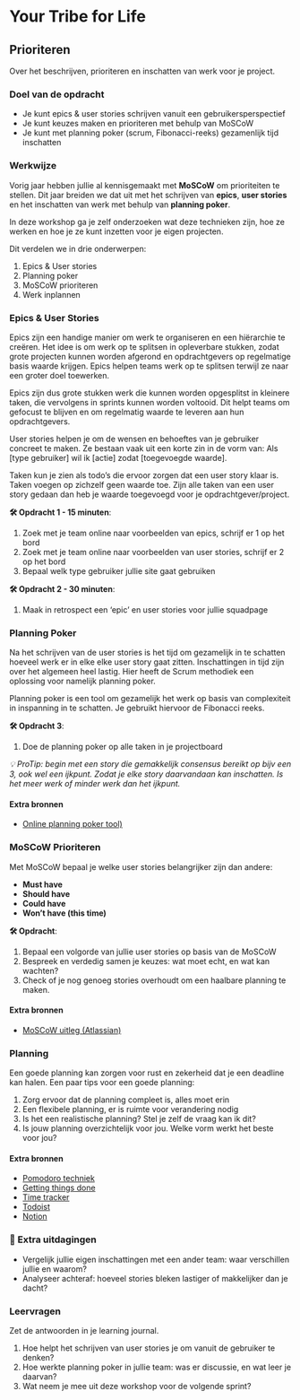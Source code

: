 # Your Tribe for Life

## Prioriteren

Over het beschrijven, prioriteren en inschatten van werk voor je project.

### Doel van de opdracht

- Je kunt epics & user stories schrijven vanuit een gebruikersperspectief
- Je kunt keuzes maken en prioriteren met behulp van MoSCoW
- Je kunt met planning poker (scrum, Fibonacci-reeks) gezamenlijk tijd inschatten

### Werkwijze

Vorig jaar hebben jullie al kennisgemaakt met **MoSCoW** om prioriteiten te stellen. Dit jaar breiden we dat uit met het schrijven van **epics**, **user stories** en het inschatten van werk met behulp van **planning poker**.  

In deze workshop ga je zelf onderzoeken wat deze technieken zijn, hoe ze werken en hoe je ze kunt inzetten voor je eigen projecten.  

Dit verdelen we in drie onderwerpen:
1. Epics & User stories
2. Planning poker
3. MoSCoW prioriteren
4. Werk inplannen

### Epics & User Stories

Epics zijn een handige manier om werk te organiseren en een hiërarchie te creëren. Het idee is om werk op te splitsen in opleverbare stukken, zodat grote projecten kunnen worden afgerond en opdrachtgevers op regelmatige basis waarde krijgen. Epics helpen teams werk op te splitsen terwijl ze naar een groter doel toewerken.

Epics zijn dus grote stukken werk die kunnen worden opgesplitst in kleinere taken, die vervolgens in sprints kunnen worden voltooid. Dit helpt teams om gefocust te blijven en om regelmatig waarde te leveren aan hun opdrachtgevers.

User stories helpen je om de wensen en behoeftes van je gebruiker concreet te maken. Ze bestaan vaak uit een korte zin in de vorm van: Als [type gebruiker] wil ik [actie] zodat [toegevoegde waarde].  

Taken kun je zien als todo’s die ervoor zorgen dat een user story klaar is. Taken voegen op zichzelf geen waarde toe. Zijn alle taken van een user story gedaan dan heb je waarde toegevoegd voor je opdrachtgever/project. 

**🛠️ Opdracht 1 - 15 minuten**:
1. Zoek met je team online naar voorbeelden van epics, schrijf er 1 op het bord
2. Zoek met je team online naar voorbeelden van user stories, schrijf er 2 op het bord
3. Bepaal welk type gebruiker jullie site gaat gebruiken

**🛠️ Opdracht 2 - 30 minuten**:
1. Maak in retrospect een ‘epic’ en user stories voor jullie squadpage

<!-- #### Extra bronnen
- [User stories @ Agile scrum group)](https://agilescrumgroup.nl/wat-is-een-user-story/)
- [User stories @ Atlassian](https://www.atlassian.com/nl/agile/project-management/user-stories) -->

### Planning Poker

Na het schrijven van de user stories is het tijd om gezamelijk in te schatten hoeveel werk er in elke elke user story gaat zitten. Inschattingen in tijd zijn over het algemeen heel lastig. Hier heeft de Scrum methodiek een oplossing voor namelijk planning poker. 

Planning poker is een tool om gezamelijk het werk op basis van complexiteit in inspanning in te schatten. Je gebruikt hiervoor de Fibonacci reeks. 

**🛠️ Opdracht 3**:  
1. Doe de planning poker op alle taken in je projectboard

_💡 ProTip: begin met een story die gemakkelijk consensus bereikt op bijv een 3, ook wel een ijkpunt. Zodat je elke story daarvandaan kan inschatten. Is het meer werk of minder werk dan het ijkpunt._

#### Extra bronnen
- [Online planning poker tool)](https://planningpokeronline.com/)  

### MoSCoW Prioriteren

Met MoSCoW bepaal je welke user stories belangrijker zijn dan andere:  
- **Must have**  
- **Should have**  
- **Could have**  
- **Won’t have (this time)**

**🛠️ Opdracht**:  
1. Bepaal een volgorde van jullie user stories op basis van de MoSCoW
2. Bespreek en verdedig samen je keuzes: wat moet echt, en wat kan wachten?
3. Check of je nog genoeg stories overhoudt om een haalbare planning te maken.

#### Extra bronnen
- [MoSCoW uitleg (Atlassian)](https://www.atlassian.com/agile/project-management/moscow-prioritization)

### Planning

Een goede planning kan zorgen voor rust en zekerheid dat je een deadline kan halen. Een paar tips voor een goede planning:

1. Zorg ervoor dat de planning compleet is, alles moet erin
2. Een flexibele planning, er is ruimte voor verandering nodig
3. Is het een realistische planning? Stel je zelf de vraag kan ik dit?
4. Is jouw planning overzichtelijk voor jou. Welke vorm werkt het beste voor jou?

#### Extra bronnen
- [Pomodoro techniek](https://www.todoist.com/nl/productivity-methods/pomodoro-technique)
- [Getting things done](https://gettingthingsdone.com/)
- [Time tracker](https://toggl.com/)
- [Todoist](https://www.todoist.com/nl)
- [Notion](https://www.notion.com/)

### 💪 Extra uitdagingen
- Vergelijk jullie eigen inschattingen met een ander team: waar verschillen jullie en waarom?  
- Analyseer achteraf: hoeveel stories bleken lastiger of makkelijker dan je dacht?

### Leervragen

Zet de antwoorden in je learning journal.

1. Hoe helpt het schrijven van user stories je om vanuit de gebruiker te denken?  
2. Hoe werkte planning poker in jullie team: was er discussie, en wat leer je daarvan?  
4. Wat neem je mee uit deze workshop voor de volgende sprint?  